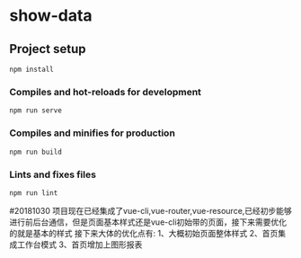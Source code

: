 # show-data

## Project setup
```
npm install
```

### Compiles and hot-reloads for development
```
npm run serve
```

### Compiles and minifies for production
```
npm run build
```

### Lints and fixes files
```
npm run lint
```
#20181030
项目现在已经集成了vue-cli,vue-router,vue-resource,已经初步能够进行前后台通信，但是页面基本样式还是vue-cli初始带的页面，接下来需要优化的就是基本的样式
接下来大体的优化点有:
1、大概初始页面整体样式
2、首页集成工作台模式
3、首页增加上图形报表
